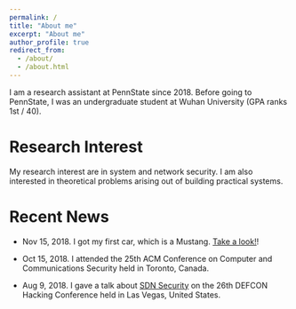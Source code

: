 ```yaml
---
permalink: /
title: "About me"
excerpt: "About me"
author_profile: true
redirect_from: 
  - /about/
  - /about.html
---
```


I am a research assistant at PennState since 2018. Before going to PennState, I was an undergraduate student at Wuhan University (GPA ranks 1st / 40).

Research Interest
====
My research interest are in system and network security. I am also interested in theoretical problems arising out of building practical systems. 


Recent News
====
* Nov 15, 2018. I got my first car, which is a Mustang. [Take a look!](https://fxiao.me/files/mustang.jpg)!

* Oct 15, 2018. I attended the 25th ACM Conference on Computer and Communications Security held in Toronto, Canada.

* Aug 9, 2018. I gave a talk about [SDN Security](https://fxiao.me/publications/defcon26) on the 26th DEFCON Hacking Conference held in Las Vegas, United States.





